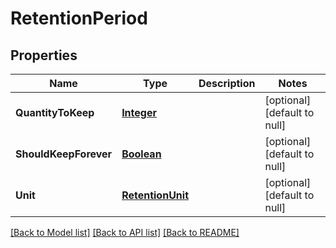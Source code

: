# RetentionPeriod
## Properties

Name | Type | Description | Notes
------------ | ------------- | ------------- | -------------
**QuantityToKeep** | [**Integer**](integer.md) |  | [optional] [default to null]
**ShouldKeepForever** | [**Boolean**](boolean.md) |  | [optional] [default to null]
**Unit** | [**RetentionUnit**](RetentionUnit.md) |  | [optional] [default to null]

[[Back to Model list]](../README.md#documentation-for-models) [[Back to API list]](../README.md#documentation-for-api-endpoints) [[Back to README]](../README.md)

